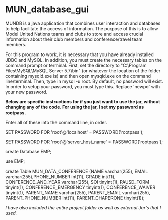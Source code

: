 # MUN_database_gui

MUNDB is a java application that combines user interaction and databases to help facilitate the access of information.
The purpose of this is to allow Model United Nations teams and clubs to store and access crucial information about their club members and conference/travel team members. 

For this program to work, it is necessary that you have already installed JDBC and MySQL. 
In addition, you must create the necessary tables on the command prompt or terminal. First, set the directory to "C:\Program Files\MySQL\MySQL Server 5.7\bin" (or whatever the location of the folder containing mysqld.exe is) and then open mysqld.exe on the command line/terminal. Then, type in mysql -u root. By default, no password will exist.
In order to setup your password, you must type this. Replace 'newpd' with your new password.

**Below are specific instructions for if you just want to use the jar, without changing any of the code.
For using the jar, I set my password as rootpass.** 

Enter all of these into the command line, in order. 

SET PASSWORD FOR 'root'@'localhost' = PASSWORD('rootpass');

SET PASSWORD FOR 'root'@'server_host_name' = PASSWORD('rootpass');

create Database EMP;

use EMP;

create Table MUN_DATA_CONFERENCE (NAME varchar(255), EMAIL varchar(255),PHONE_NUMBER int(11), GRADE int(11), CONFERENCE_AND_YEAR varchar(255), SOI tinyint(1), PAUSD_FORM tinyint(1), CONFERENCE_EMERGENCY tinyint(1), CONFERENCE_WAIVER tinyint(1), PARENT_NAME varchar(255), PARENT_EMAIL varchar(255), PARENT_PHONE_NUMBER int(11), PARENT_CHAPERONE tinyint(1));

*I have also included the entire project folder as well as external Jar's that I used.*
